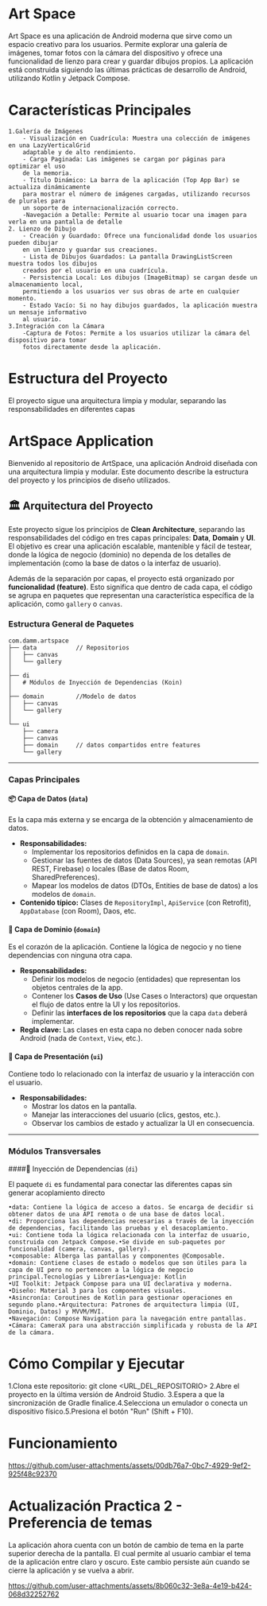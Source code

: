 # Art Space
Art Space es una aplicación de Android moderna que sirve como un espacio creativo para los usuarios.
Permite explorar una galería de imágenes, tomar fotos con la cámara del dispositivo y ofrece una
funcionalidad de lienzo para crear y guardar dibujos propios. 
La aplicación está construida siguiendo las últimas prácticas de desarrollo de Android,
utilizando Kotlin y Jetpack Compose.
# Características Principales
    1.Galería de Imágenes 
        - Visualización en Cuadrícula: Muestra una colección de imágenes en una LazyVerticalGrid
        adaptable y de alto rendimiento.
        - Carga Paginada: Las imágenes se cargan por páginas para optimizar el uso
        de la memoria.
        - Título Dinámico: La barra de la aplicación (Top App Bar) se actualiza dinámicamente 
        para mostrar el número de imágenes cargadas, utilizando recursos de plurales para
        un soporte de internacionalización correcto.
        -Navegación a Detalle: Permite al usuario tocar una imagen para verla en una pantalla de detalle
    2. Lienzo de Dibujo
        - Creación y Guardado: Ofrece una funcionalidad donde los usuarios pueden dibujar
        en un lienzo y guardar sus creaciones.
        - Lista de Dibujos Guardados: La pantalla DrawingListScreen muestra todos los dibujos
        creados por el usuario en una cuadrícula.
        - Persistencia Local: Los dibujos (ImageBitmap) se cargan desde un almacenamiento local,
        permitiendo a los usuarios ver sus obras de arte en cualquier momento.
        - Estado Vacío: Si no hay dibujos guardados, la aplicación muestra un mensaje informativo
        al usuario.
    3.Integración con la Cámara
        -Captura de Fotos: Permite a los usuarios utilizar la cámara del dispositivo para tomar
        fotos directamente desde la aplicación.

# Estructura del Proyecto
El proyecto sigue una arquitectura limpia y modular, separando las responsabilidades en diferentes capas

# ArtSpace Application

Bienvenido al repositorio de ArtSpace, una aplicación Android diseñada con una arquitectura limpia y modular. Este documento describe la estructura del proyecto y los principios de diseño utilizados.

## 🏛️ Arquitectura del Proyecto

Este proyecto sigue los principios de **Clean Architecture**, separando las responsabilidades del código en tres capas principales: **Data**, **Domain** y **UI**. El objetivo es crear una aplicación escalable, mantenible y fácil de testear, donde la lógica de negocio (dominio) no dependa de los detalles de implementación (como la base de datos o la interfaz de usuario).

Además de la separación por capas, el proyecto está organizado por **funcionalidad (feature)**. Esto significa que dentro de cada capa, el código se agrupa en paquetes que representan una característica específica de la aplicación, como `gallery` o `canvas`.

### Estructura General de Paquetes

```
com.damm.artspace
├── data           // Repositorios
│   ├── canvas
│   └── gallery
│
├── di
│   # Módulos de Inyección de Dependencias (Koin)
│
├── domain         //Modelo de datos
│   ├── canvas
│   └── gallery
│
└── ui
    ├── camera
    ├── canvas
    ├── domain     // datos compartidos entre features
    └── gallery
```

---

### Capas Principales

#### 📦 Capa de Datos (`data`)
Es la capa más externa y se encarga de la obtención y almacenamiento de datos.

* **Responsabilidades:**
    * Implementar los repositorios definidos en la capa de `domain`.
    * Gestionar las fuentes de datos (Data Sources), ya sean remotas (API REST, Firebase) o locales (Base de datos Room, SharedPreferences).
    * Mapear los modelos de datos (DTOs, Entities de base de datos) a los modelos de `domain`.
* **Contenido típico:** Clases de `RepositoryImpl`, `ApiService` (con Retrofit), `AppDatabase` (con Room), Daos, etc.

#### 🧠 Capa de Dominio (`domain`)
Es el corazón de la aplicación. Contiene la lógica de negocio y no tiene dependencias con ninguna otra capa.

* **Responsabilidades:**
    * Definir los modelos de negocio (entidades) que representan los objetos centrales de la app.
    * Contener los **Casos de Uso** (Use Cases o Interactors) que orquestan el flujo de datos entre la UI y los repositorios.
    * Definir las **interfaces de los repositorios** que la capa `data` deberá implementar.
* **Regla clave:** Las clases en esta capa no deben conocer nada sobre Android (nada de `Context`, `View`, etc.).

#### 🎨 Capa de Presentación (`ui`)
Contiene todo lo relacionado con la interfaz de usuario y la interacción con el usuario.

* **Responsabilidades:**
    * Mostrar los datos en la pantalla.
    * Manejar las interacciones del usuario (clics, gestos, etc.).
    * Observar los cambios de estado y actualizar la UI en consecuencia.
---

### Módulos Transversales

####💉 Inyección de Dependencias (`di`)

El paquete `di` es fundamental para conectar las diferentes capas sin generar acoplamiento directo

    •data: Contiene la lógica de acceso a datos. Se encarga de decidir si obtener datos de una API remota o de una base de datos local.
    •di: Proporciona las dependencias necesarias a través de la inyección de dependencias, facilitando las pruebas y el desacoplamiento.
    •ui: Contiene toda la lógica relacionada con la interfaz de usuario, construida con Jetpack Compose.•Se divide en sub-paquetes por funcionalidad (camera, canvas, gallery).
    •composable: Alberga las pantallas y componentes @Composable.
    •domain: Contiene clases de estado o modelos que son útiles para la capa de UI pero no pertenecen a la lógica de negocio principal.Tecnologías y Librerías•Lenguaje: Kotlin
    •UI Toolkit: Jetpack Compose para una UI declarativa y moderna.
    •Diseño: Material 3 para los componentes visuales.
    •Asincronía: Coroutines de Kotlin para gestionar operaciones en segundo plano.•Arquitectura: Patrones de arquitectura limpia (UI, Dominio, Datos) y MVVM/MVI.
    •Navegación: Compose Navigation para la navegación entre pantallas.
    •Cámara: CameraX para una abstracción simplificada y robusta de la API de la cámara.

# Cómo Compilar y Ejecutar
 1.Clona este repositorio: git clone <URL_DEL_REPOSITORIO>
 2.Abre el proyecto en la última versión de Android Studio.
 3.Espera a que la sincronización de Gradle finalice.4.Selecciona un emulador o conecta un dispositivo físico.5.Presiona el botón "Run" (Shift + F10).

# Funcionamiento

https://github.com/user-attachments/assets/00db76a7-0bc7-4929-9ef2-925f48c92370

# Actualización Practica 2 - Preferencia de temas

La aplicación ahora cuenta con un botón de cambio de tema en la parte superior derecha de la pantalla.
El cual permite al usuario cambiar el tema de la aplicación entre claro y oscuro.
Este cambio persiste aún cuando se cierre la aplicación y se vuelva a abrir.

https://github.com/user-attachments/assets/8b060c32-3e8a-4e19-b424-068d32252762
